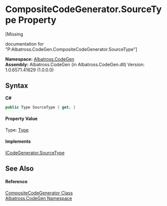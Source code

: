 # CompositeCodeGenerator.SourceType Property 
 

\[Missing <summary> documentation for "P:Albatross.CodeGen.CompositeCodeGenerator.SourceType"\]

**Namespace:**&nbsp;<a href="N_Albatross_CodeGen.md">Albatross.CodeGen</a><br />**Assembly:**&nbsp;Albatross.CodeGen (in Albatross.CodeGen.dll) Version: 1.0.6571.41629 (1.0.0.0)

## Syntax

**C#**<br />
``` C#
public Type SourceType { get; }
```


#### Property Value
Type: <a href="http://msdn2.microsoft.com/en-us/library/42892f65" target="_blank">Type</a>

#### Implements
<a href="P_Albatross_CodeGen_ICodeGenerator_SourceType.md">ICodeGenerator.SourceType</a><br />

## See Also


#### Reference
<a href="T_Albatross_CodeGen_CompositeCodeGenerator.md">CompositeCodeGenerator Class</a><br /><a href="N_Albatross_CodeGen.md">Albatross.CodeGen Namespace</a><br />